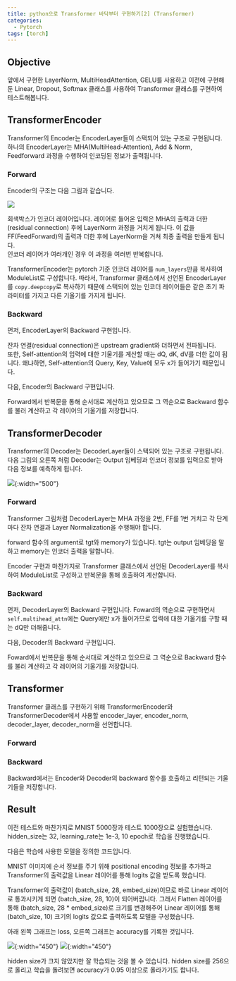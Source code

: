 ```yaml
---
title: python으로 Transformer 바닥부터 구현하기[2] (Transformer)
categories:
  - Pytorch
tags: [torch]
---
```

## Objective
앞에서 구현한 LayerNorm, MultiHeadAttention, GELU를 사용하고 이전에 구현해둔 Linear, Dropout, Softmax 클래스를 사용하여 Transformer 클래스를 구현하여 테스트해봅니다.

## TransformerEncoder
Transformer의 Encoder는 EncoderLayer들이 스택되어 있는 구조로 구현됩니다. 하나의 EncoderLayer는 MHA(MultiHead-Attention), Add & Norm, Feedforward 과정을 수행하여 인코딩된 정보가 출력됩니다.

### Forward
Encoder의 구조는 다음 그림과 같습니다.

![](https://lh3.googleusercontent.com/d/1IpLJerkwQqNfm0MWNJMk-5vURTHb26Ve)

회색박스가 인코더 레이어입니다. 레이어로 들어온 입력은 MHA의 출력과 더한(residual connection) 후에 LayerNorm 과정을 거치게 됩니다. 이 값을 FF(FeedForward)의 출력과 더한 후에 LayerNorm을 거쳐 최종 출력을 만들게 됩니다.  
인코더 레이어가 여러개인 경우 이 과정을 여러번 반복합니다.

<script src="https://gist.github.com/emeraldgoose/511db6e7427152cf747b55f2982e3570.js"></script>

TransformerEncoder는 pytorch 기준 인코더 레이어를 `num_layers`만큼 복사하여 ModuleList로 구성합니다. 따라서, Transformer 클래스에서 선언된 EncoderLayer를 `copy.deepcopy`로 복사하기 때문에 스택되어 있는 인코더 레이어들은 같은 초기 파라미터를 가지고 다른 기울기를 가지게 됩니다.

<script src="https://gist.github.com/emeraldgoose/c3997f35f4a3e76a6da5d697109de5ae.js"></script>

### Backward
먼저, EncoderLayer의 Backward 구현입니다.

잔차 연결(residual connection)은 upstream gradient와 더하면서 전파됩니다.  
또한, Self-attention의 입력에 대한 기울기를 계산할 때는 dQ, dK, dV를 더한 값이 됩니다. 왜냐하면, Self-attention의 Query, Key, Value에 모두 x가 들어가기 때문입니다.

<script src="https://gist.github.com/emeraldgoose/5ce3f68358a1d4c2b1a0b9151981f1e7.js"></script>

다음, Encoder의 Backward 구현입니다.

Forward에서 반복문을 통해 순서대로 계산하고 있으므로 그 역순으로 Backward 함수를 불러 계산하고 각 레이어의 기울기를 저장합니다.

<script src="https://gist.github.com/emeraldgoose/734b8145dc245a8199e3f3a271081ffe.js"></script>

## TransformerDecoder
Transformer의 Decoder는 DecoderLayer들이 스택되어 있는 구조로 구현됩니다. 다음 그림의 오른쪽 처럼 Decoder는 Output 임베딩과 인코더 정보를 입력으로 받아 다음 정보를 예측하게 됩니다.

![](https://lh3.googleusercontent.com/d/1gZ0C9THux083GBFOzvyd9J2nuQ2iAdPS){:width="500"}

### Forward

Transformer 그림처럼 DecoderLayer는 MHA 과정을 2번, FF를 1번 거치고 각 단계마다 잔차 연결과 Layer Normalization을 수행해야 합니다.

forward 함수의 argument로 tgt와 memory가 있습니다. tgt는 output 임베딩을 말하고 memory는 인코더 출력을 말합니다.

<script src="https://gist.github.com/emeraldgoose/d55c7cf1dda2b952a0e3ac3610f2f84d.js"></script>

Encoder 구현과 마찬가지로 Transformer 클래스에서 선언된 DecoderLayer를 복사하여 ModuleList로 구성하고 반복문을 통해 호출하여 계산합니다.

<script src="https://gist.github.com/emeraldgoose/23d416bbbe0732af2d080e7c1aa4f1eb.js"></script>

### Backward
먼저, DecoderLayer의 Backward 구현입니다. Foward의 역순으로 구현하면서 `self.multihead_attn`에는 Query에만 x가 들어가므로 입력에 대한 기울기를 구할 때는 dQ만 더해줍니다.

<script src="https://gist.github.com/emeraldgoose/be7a478bcd7b067516a81ca37e4d2239.js"></script>

다음, Decoder의 Backward 구현입니다.

Foward에서 반복문을 통해 순서대로 계산하고 있으므로 그 역순으로 Backward 함수를 불러 계산하고 각 레이어의 기울기를 저장합니다.

<script src="https://gist.github.com/emeraldgoose/52a3b5ed4af3d7a7bbb7606455d9e39c.js"></script>

## Transformer
Transformer 클래스를 구현하기 위해 TransformerEncoder와 TransformerDecoder에서 사용할 encoder_layer, encoder_norm, decoder_layer, decoder_norm을 선언합니다.

### Forward
<script src="https://gist.github.com/emeraldgoose/ba48acb781e5437b6585d18d57ecd83e.js"></script>

### Backward
Backward에서는 Encoder와 Decoder의 backward 함수를 호출하고 리턴되는 기울기들을 저장합니다.

<script src="https://gist.github.com/emeraldgoose/a9b4402ce637590185e56919604d6efe.js"></script>

## Result
이전 테스트와 마찬가지로 MNIST 5000장과 테스트 1000장으로 실험했습니다. hidden_size는 32, learning_rate는 1e-3, 10 epoch로 학습을 진행했습니다.

다음은 학습에 사용한 모델을 정의한 코드입니다.

<script src="https://gist.github.com/emeraldgoose/b998ee81096e78ccc7694291df5f242e.js"></script>

MNIST 이미지에 순서 정보를 주기 위해 positional encoding 정보를 추가하고 Transformer의 출력값을 Linear 레이어를 통해 logits 값을 받도록 했습니다. 

Transformer의 출력값이 (batch_size, 28, embed_size)이므로 바로 Linear 레이어로 통과시키게 되면 (batch_size, 28, 10)이 되어버립니다. 그래서 Flatten 레이어를 통해 (batch_size, 28 * embed_size)로 크기를 변경해주어 Linear 레이어를 통해 (batch_size, 10) 크기의 logits 값으로 출력하도록 모델을 구성했습니다.

아래 왼쪽 그래프는 loss, 오른쪽 그래프는 accuracy를 기록한 것입니다.

![](https://lh3.googleusercontent.com/d/1epA5L2HrTdj0b9uFXM8Jn2mdtW-jI7X5){:width="450"}
![](https://lh3.googleusercontent.com/d/1ePHIHmU0QPcUtIeOhHfGkU5EZkS0aJUM){:width="450"}

hidden size가 크지 않았지만 잘 학습되는 것을 볼 수 있습니다. hidden size를 256으로 올리고 학습을 돌려보면 accuracy가 0.95 이상으로 올라가기도 합니다.
